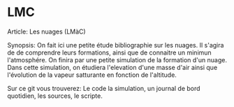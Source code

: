 # LMC
Article: Les nuages (LMàC)

Synopsis:
On fait ici une petite étude bibliographie sur les nuages. Il s'agira de de comprendre leurs formations,
ainsi que de connaitre un minimun l'atmosphére. On finira par une petite simulation de la formation d'un nuage. 
Dans cette simulation, on étudiera l'elevation d'une masse d'air ainsi que l'évolution de la vapeur satturante en fonction
de l'altitude.

Sur ce git vous trouverez: Le code la simulation, un journal de bord quotidien, les sources, le scripte.




